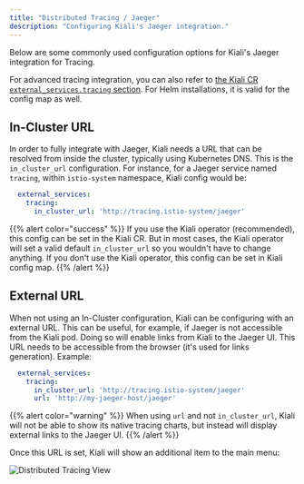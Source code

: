 ```yaml
---
title: "Distributed Tracing / Jaeger"
description: "Configuring Kiali's Jaeger integration."
---
```


Below are some commonly used configuration options for Kiali's Jaeger integration for Tracing.

For advanced tracing integration, you can also refer to [the Kiali CR `external_services.tracing` section](https://github.com/kiali/kiali-operator/blob/master/deploy/kiali/kiali_cr.yaml).  For Helm installations, it is valid for the config map as well.


## In-Cluster URL

In order to fully integrate with Jaeger, Kiali needs a URL that can be resolved from inside the cluster, typically using Kubernetes DNS. This is the `in_cluster_url` configuration. For instance, for a Jaeger service named `tracing`, within `istio-system` namespace, Kiali config would be:

```yaml
  external_services:
    tracing:
      in_cluster_url: 'http://tracing.istio-system/jaeger'
```

{{% alert color="success" %}}
If you use the Kiali operator (recommended), this config can be set in the Kiali CR. But in most cases, the Kiali operator will set a valid default `in_cluster_url` so you wouldn't have to change anything. If you don't use the Kiali operator, this config can be set in Kiali config map.
{{% /alert %}}

## External URL

When not using an In-Cluster configuration, Kiali can be configuring with an external URL. This can be useful, for example, if Jaeger is not accessible from the Kiali pod. Doing so will enable links from Kiali to the Jaeger UI. This URL needs to be accessible from the browser (it's used for links generation). Example:

```yaml
  external_services:
    tracing:
      in_cluster_url: 'http://tracing.istio-system/jaeger'
      url: 'http://my-jaeger-host/jaeger'
```

{{% alert color="warning" %}}
When using `url` and not `in_cluster_url`, Kiali will not be able to show its native tracing charts, but instead will display external links to the Jaeger UI.
{{% /alert %}}

Once this URL is set, Kiali will show an additional item to the main menu:

![Distributed Tracing View](/images/documentation/configuration/trace-external.png)


